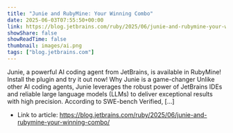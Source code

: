 ```yaml
---
title: "Junie and RubyMine: Your Winning Combo"
date: 2025-06-03T07:55:50+00:00
link: https://blog.jetbrains.com/ruby/2025/06/junie-and-rubymine-your-winning-combo/
showShare: false
showReadTime: false
thumbnail: images/ai.png
tags: ["blog.jetbrains.com"]
---
```

Junie, a powerful AI coding agent from JetBrains, is available in RubyMine! Install the plugin and try it out now! Why Junie is a game-changer Unlike other AI coding agents, Junie leverages the robust power of JetBrains IDEs and reliable large language models (LLMs) to deliver exceptional results with high precision. According to SWE-bench Verified, […]

- Link to article: https://blog.jetbrains.com/ruby/2025/06/junie-and-rubymine-your-winning-combo/